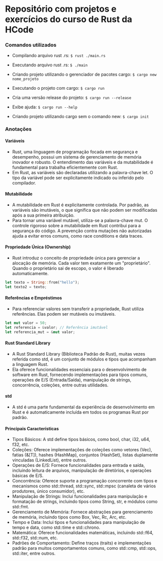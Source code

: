 # Repositório com projetos e exercícios do curso de Rust da HCode

### Comandos utilizados

- Compilando arquivo rust .rs: `$ rust ./main.rs`
- Executando arquivo rust .rs: `$ ./main`

- Criando projeto utilizando o gerenciador de pacotes cargo: `$ cargo new nome_projeto`
- Executando o projeto com cargo: `$ cargo run`
- Cria uma versão release do projeto: `$ cargo run --release`
- Exibe ajuda: `$ cargo run --help`

- Criando projeto utilizando cargo sem o comando new: `$ cargo init`

### Anotações

#### Variáveis

- Rust, uma linguagem de programação focada em segurança e desempenho, possui um sistema de gerenciamento de memória inovador e robusto. O entendimento das variáveis e da mutabilidade é fundamental para trabalha eficientemente com Rust.
- Em Rust, as variáveis são declaradas utilizando a palavra-chave let. O tipo da variável pode ser explicitamente indicado ou inferido pelo compilador.

#### Mutabilidade

- A mutabilidade em Rust é explicitamente controlada. Por padrão, as variáveis são imutáveis, o que significa que não podem ser modificadas após a sua primeira atribuição.
- Para tornar uma variável mutável, utiliza-se a palavra-chave mut. O controle rigoroso sobre a mutabilidade em Rust contribui para a segurança do código. A prevenção contra mutações não autorizadas ajuda a evitar erros comuns, como race conditions e data traces.

#### Propriedade Única (Ownership)

- Rust introduz o conceito de propriedade única para gerenciar a alocação de memória. Cada valor tem exatamente um "proprietário". Quando o proprietário sai de escopo, o valor é liberado automaticamente.

```rust
let texto = String::from("hello");
let texto2 = texto;
```

#### Referências e Empréstimos

- Para referenciar valores sem transferir a propriedade, Rust utiliza referências. Elas podem ser mutáveis ou imutáveis.

```rust
let mut valor = 50;
let referencia = &valor; // Referência imutável
let referencia_mut = &mut valor;
```

#### Rust Standard Library

- A Rust Standard Library (Biblioteca Padrão de Rust), muitas vezes referida como std, é um conjunto de módulos e tipos que acompanham a linguagem Rust.
- Ela oferece funcionalidades essenciais para o desenvolvimento de software em Rust, fornecendo implementações para tipos comuns, operações de E/S (Entrada/Saída), manipulação de strings, concorrência, coleções, entre outras utilidades.

#### std

- A std é uma parte fundamental da experiência de desenvolvimento em Rust e é automaticamente incluída em todos os programas Rust por padrão.

#### Principais Características

- Tipos Básicos: A std define tipos básicos, como bool, char, i32, u64, f32, etc.
- Coleções: Oferece implementações de coleções como vetores (Vec), fatias (&[T]), hashes (HashMap), conjuntos (HashSet), listas duplamente vinculadas (LinkedList), entre outros.
- Operações de E/S: Fornece funcionalidades para entrada e saída, incluindo leitura de arquivos, manipulação de diretórios, e operações básicas de E/S.
- Concorrência: Oferece suporte a programação concorrente com tipos e mecanismos como std::thread, std::sync, std::mpsc (canaleta de vários produtores, único consumidor), etc.
- Manipulação de Strings: Inclui funcionalidades para manipulação e formatação de strings, incluindo tipos como String, str, e módulos como std::fmt.
- Gerenciamento de Memória: Fornece abstrações para gerenciamento de memória, incluindo tipos como Box, Vec, Rc, Arc, etc.
- Tempo e Data: Inclui tipos e funcionalidades para manipulação de tempo e data, como std::time e std::chrono.
- Matemática: Oferece funcionalidades matemáticas, incluindo std::f64, std::f32, std::num, etc.
- Padrões de Comportamento: Define traços (traits) e implementações padrão para muitos comportamentos comuns, como std::cmp, std::ops, std::iter, entre outros.
